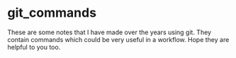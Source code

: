 # git_commands
These are some notes that I have made over the years using git. They contain commands which could be very useful in a workflow.
Hope they are helpful to you too.

